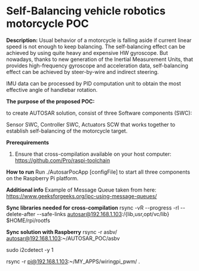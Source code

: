 # Self-Balancing vehicle robotics motorcycle POC

**Description:**
Usual behavior of a motorcycle is falling aside if current linear speed is not enough to keep balancing.
The self-balancing effect can be achieved by using quite heavy and expensive HW gyroscope. 
But nowadays, thanks to new generation of the Inertial Measurement Units, that provides high-frequency
gyroscope and acceleration data, self-balancing effect can be achieved by steer-by-wire and indirect steering.  

IMU data can be processed by PID computation unit to obtain the most effective angle of handlebar rotation.

**The purpose of the proposed POC:**

to create AUTOSAR solution, consist of three Software components (SWC):

Sensor SWC, Controller SWC, Actuators SCW that works together to establish self-balancing of the motorcycle target.

**Prerequirements**
1. Ensure that cross-compilation available on your host computer: https://github.com/Pro/raspi-toolchain


**How to run**
Run ./AutosarPocApp \[configFile\] to start all three components on the Raspberry Pi platform.

**Additional info**
Example of Message Queue taken from here:
https://www.geeksforgeeks.org/ipc-using-message-queues/


**Sync libraries needed for cross-compilation**
rsync -vR --progress -rl --delete-after --safe-links autosar@192.168.1.103:/{lib,usr,opt/vc/lib} $HOME/rpi/rootfs

**Sync solution with Raspberry**
rsync -r asbv/ autosar@192.168.1.103:~/AUTOSAR_POC/asbv

sudo i2cdetect -y 1


rsync -r pi@192.168.1.103:~/MY_APPS/wiringpi_pwm/ .